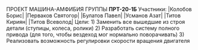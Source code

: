 ПРОЕКТ МАШИНА-АМФИБИЯ ГРУППЫ **ПРТ-20-1Б**
Участники:
  |Колобов Борис|
  |Перваков Святогор|
  |Булатов Павел|
  |Усманов Азат|
  |Титов Кириян|
  |Титов Всеволод|
	Цели: 
		1) Заменить все вышедшие из строя детали (ступицы, колеса, ролики)
		2) Разработать систему полного привода (для того, чтобы вездеход мог нормально поворачивать)
		3) Реализовать возможность регулировки скорости вращения двигателя 

